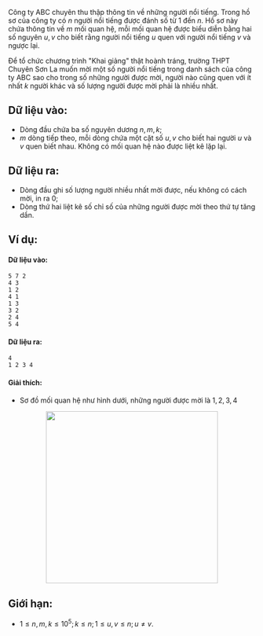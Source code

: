Công ty ABC chuyên thu thập thông tin về những người nổi tiếng. Trong hồ sơ của công ty có $n$ người nổi tiếng được đánh số từ $1$ đến $n$. Hồ sơ này chứa thông tin về $m$ mối quan hệ, mỗi mối quan hệ được biểu diễn bằng hai số nguyên $u, v$ cho biết rằng người nổi tiếng $u$ quen với người nổi tiếng $v$ và ngược lại.

Để tổ chức chương trình "Khai giảng" thật hoành tráng, trường THPT Chuyên Sơn La muốn mời một số người nổi tiếng trong danh sách của công ty ABC sao cho trong số những người được mời, người nào cũng quen với ít nhất $k$ người khác và số lượng người được mời phải là nhiều nhất.

## Dữ liệu vào:
- Dòng đầu chứa ba số nguyên dương $n, m, k$;
- $m$ dòng tiếp theo, mỗi dòng chứa một cặt số $u, v$ cho biết hai người $u$ và $v$ quen biết nhau. Không có mối quan hệ nào được liệt kê lặp lại.

## Dữ liệu ra:
- Dòng đầu ghi số lượng người nhiều nhất mời được, nếu không có cách mời, in ra $0$;
- Dòng thứ hai liệt kê số chỉ số của những người được mời theo thứ tự tăng dần.

## Ví dụ:
#### Dữ liệu vào:
```
5 7 2
4 3
1 2
4 1
1 3
3 2
2 4
5 4
```

#### Dữ liệu ra:
```
4
1 2 3 4
```

#### Giải thích:
- Sơ đồ mối quan hệ như hình dưới, những người được mời là $1, 2, 3, 4$
<center><img src="/images/problems/497/HFAMOUS.svg" width="350px" /></center>

## Giới hạn:
- $1 ≤ n, m, k ≤ 10^5; k ≤ n; 1 ≤ u, v ≤ n; u ≠ v$.